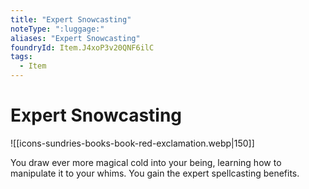 ```yaml
---
title: "Expert Snowcasting"
noteType: ":luggage:"
aliases: "Expert Snowcasting"
foundryId: Item.J4xoP3v20QNF6ilC
tags:
  - Item
---
```


# Expert Snowcasting
![[icons-sundries-books-book-red-exclamation.webp|150]]

You draw ever more magical cold into your being, learning how to manipulate it to your whims. You gain the expert spellcasting benefits.
